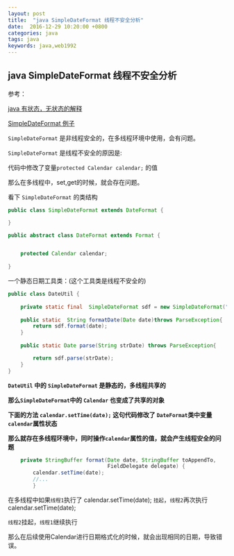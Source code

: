 ```yaml
---
layout: post
title:  "java SimpleDateFormat 线程不安全分析"
date:  2016-12-29 10:20:00 +0800
categories: java
tags: java
keywords: java,web1992
---
```



java SimpleDateFormat 线程不安全分析
---

<!--more-->


参考：

[java 有状态，无状态的解释](http://peterwei.iteye.com/blog/960532)

[SimpleDateFormat 例子](http://peterwei.iteye.com/blog/960532)


`SimpleDateFormat`  是非线程安全的，在多线程环境中使用，会有问题。

`SimpleDateFormat` 是线程不安全的原因是:

代码中修改了变量`protected Calendar calendar;` 的值

那么在多线程中，set,get的时候，就会存在问题。


看下 `SimpleDateFormat` 的类结构

```java
public class SimpleDateFormat extends DateFormat {

}
```

```java
public abstract class DateFormat extends Format {


    protected Calendar calendar;
    
}
```


一个静态日期工具类：(这个工具类是线程不安全的)

```java
public class DateUtil {
    
    private static final  SimpleDateFormat sdf = new SimpleDateFormat("yyyy-MM-dd HH:mm:ss");
    
    public static  String formatDate(Date date)throws ParseException{
        return sdf.format(date);
    }
    
    public static Date parse(String strDate) throws ParseException{

        return sdf.parse(strDate);
    }
}
```

**`DateUtil` 中的 `SimpleDateFormat` 是静态的，多线程共享的**

**那么`SimpleDateFormat`中的 `Calendar` 也变成了共享的对象**

**下面的方法 `calendar.setTime(date);` 这句代码修改了 `DateFormat`类中变量`calendar`属性状态**

**那么就存在多线程环境中，同时操作`calendar`属性的值，就会产生线程安全的问题**

```java
    private StringBuffer format(Date date, StringBuffer toAppendTo,
                                FieldDelegate delegate) {
        calendar.setTime(date);
        //...
        }
```

在多线程中如果`线程1`执行了  calendar.setTime(date); `挂起`，`线程2`再次执行  calendar.setTime(date);

`线程2`挂起，`线程1`继续执行

那么在后续使用Calendar进行日期格式化的时候，就会出现相同的日期，导致错误。








